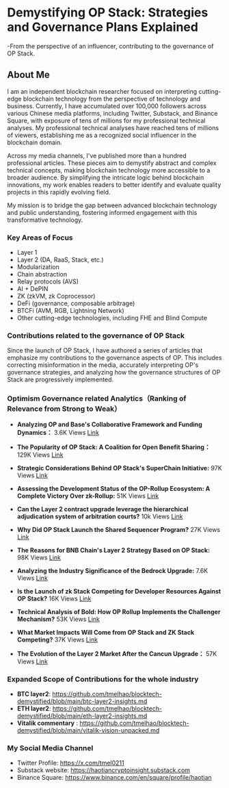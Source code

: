 # Demystifying OP Stack: Strategies and Governance Plans Explained
-From the perspective of an influencer, contributing to the governance of OP Stack.
## About Me

I am an independent blockchain researcher focused on interpreting cutting-edge blockchain technology from the perspective of technology and business. Currently, I have accumulated over 100,000 followers across various Chinese media platforms, including Twitter, Substack, and Binance Square, with exposure of tens of millions for my professional technical analyses. My professional technical analyses have reached tens of millions of viewers, establishing me as a recognized social influencer in the blockchain domain.

Across my media channels, I've published more than a hundred professional articles. These pieces aim to demystify abstract and complex technical concepts, making blockchain technology more accessible to a broader audience. By simplifying the intricate logic behind blockchain innovations, my work enables readers to better identify and evaluate quality projects in this rapidly evolving field.

My mission is to bridge the gap between advanced blockchain technology and public understanding, fostering informed engagement with this transformative technology.

### Key Areas of Focus

- Layer 1 
- Layer 2 (DA, RaaS, Stack, etc.)
- Modularization
- Chain abstraction
- Relay protocols (AVS)
- AI + DePIN
- ZK (zkVM, zk Coprocessor)
- DeFi (governance, composable arbitrage)
- BTCFi (AVM, RGB, Lightning Network)
- Other cutting-edge technologies, including FHE and Blind Compute

### Contributions related to  the governance of OP Stack

Since the launch of OP Stack, I have authored a series of articles that emphasize my contributions to the governance aspects of OP. This includes correcting misinformation in the media, accurately interpreting OP's governance strategies, and analyzing how the governance structures of OP Stack are progressively implemented. 

### Optimism Governance related Analytics（Ranking of Relevance from Strong to Weak）

- **Analyzing OP and Base's Collaborative Framework and Funding Dynamics：** 3.6K Views   [Link](https://x.com/tmel0211/status/1694900067881390429)
  
- **The Popularity of OP Stack: A Coalition for Open Benefit Sharing：** 129K Views   [Link](https://x.com/tmel0211/status/1690922241196986368)
  
- **Strategic Considerations Behind OP Stack's SuperChain Initiative:** 97K Views  [Link](https://x.com/tmel0211/status/1699290789287956562)

- **Assessing the Development Status of the OP-Rollup Ecosystem: A Complete Victory Over zk-Rollup:** 51K Views  [Link](https://x.com/tmel0211/status/1698895433668727007)

- **Can the Layer 2 contract upgrade leverage the hierarchical adjudication system of arbitration courts?** 10k Views [Link](https://x.com/tmel0211/status/1698148896793624714)
  
- **Why Did OP Stack Launch the Shared Sequencer Program?** 27K Views  [Link](https://x.com/tmel0211/status/1696012057202856154)
  
- **The Reasons for BNB Chain's Layer 2 Strategy Based on OP Stack:** 98K Views [Link](https://x.com/tmel0211/status/1670807806566359044)

- **Analyzing the Industry Significance of the Bedrock Upgrade:** 7.6K Views  [Link](https://x.com/tmel0211/status/1666317203833257984)

- **Is the Launch of zk Stack Competing for Developer Resources Against OP Stack?** 16K Views [Link](https://x.com/tmel0211/status/1673537920551243776)

- **Technical Analysis of Bold: How OP Rollup Implements the Challenger Mechanism?** 53K Views   [Link](https://x.com/tmel0211/status/1704716878218928152)

- **What Market Impacts Will Come from OP Stack and ZK Stack Competing?** 37K  Views  [Link](https://x.com/tmel0211/status/1698895433668727007)

- **The Evolution of the Layer 2 Market After the Cancun Upgrade：** 57K Views  [Link](https://x.com/tmel0211/status/1739477985756115178)
  

### Expanded Scope of Contributions for the whole industry

- **BTC layer2**: https://github.com/tmelhao/blocktech-demystified/blob/main/btc-layer2-insights.md
- **ETH layer2**: https://github.com/tmelhao/blocktech-demystified/blob/main/eth-layer2-insights.md
- **Vitalik commentary** : https://github.com/tmelhao/blocktech-demystified/blob/main/vitalik-vision-unpacked.md

### My Social Media Channel

- Twitter Profile: https://x.com/tmel0211
- Substack website: https://haotiancryptoinsight.substack.com
- Binance Square: https://www.binance.com/en/square/profile/haotian

